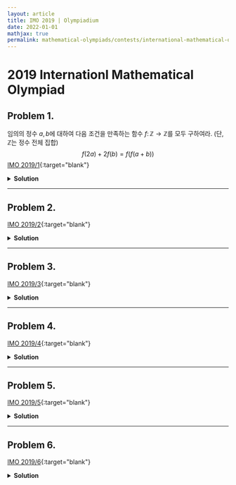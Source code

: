 ```yaml
---
layout: article
title: IMO 2019 | Olympiadium
date: 2022-01-01
mathjax: true
permalink: mathematical-olympiads/contests/international-mathematical-olympiad/imo-2019
---
```

# 2019 Internationl Mathematical Olympiad

## Problem 1. 
<blueboard> 임의의 정수 $a, b$에 대하여 다음 조건을 만족하는 함수 $f \colon \mathbb{Z} \to \mathbb{Z}$를 모두 구하여라. (단, $\mathbb{Z}$는 정수 전체 집합) $$f(2a)+2f(b)=f(f(a+b))$$</blueboard>
[IMO 2019/1](https://artofproblemsolving.com/community/c6h1876068p12744859){:target="blank"}
<pinkborder><details>
<summary><b>Solution</b></summary>
조건을 만족하는 함수는 $f \equiv 0$과 임의의 정수 $c$에 대하여 $f(x) = 2x+c$임을 보이자. <br class="small">
주어진 식에 $a=0, b=n+1$을 대입하면 
$$f(0)+2f(n+1)=f(f(n+1)) \ \ldots (1)$$
을 얻을 수 있고, $a=1, b=n$을 대입하면 
$$f(2)+2f(n)=f(f(n+1))\ \ldots (2)$$
을 얻을 수 있다. $(1)$과 $(2)$로부터 
$$f(0)+2f(n+1)=f(2)+2f(n)$$
이므로 식을 정리하면 
$$f(n+1)-f(n)=\frac{f(2)-f(0)}{2}$$
임을 알 수 있다. <br> 즉, $f(n+1)-f(n)$가 일정하고, $f \colon \mathbb{Z} \to \mathbb{Z}$이므로 $f(x)=mx+k$꼴로 나타낼 수 있다. <br class="small"> 주어진 식에 $f(x)=mx+k$를 대입하면 $$2ma+k+2(ma+k)=m(m(a+b)+k)+k$$가 되고, 정리하면 $$(m-2)left( m(a+b)+k \right)=0$$을 얻는다. 모든 정수 $a, b$에 대하여 위 식이 성립해야 하므로, $m=2$이거나 $m=k=0$이다. 따라서 조건을 만족하는 함수는 $f \eqiuv 0$과 임의의 정수 $c$에 대하여 $f(x)=2x+c$이고, 대입 시 성립한다. 
</details></pinkborder>

---
## Problem 2. 
<blueboard> </blueboard>
[IMO 2019/2](){:target="blank"}
<pinkborder><details>
<summary><b>Solution</b></summary>

</details></pinkborder>

---
## Problem 3. 
<blueboard> </blueboard>
[IMO 2019/3](){:target="blank"}
<pinkborder><details>
<summary><b>Solution</b></summary>

</details></pinkborder>

---
## Problem 4. 
<blueboard> </blueboard>
[IMO 2019/4](){:target="blank"}
<pinkborder><details>
<summary><b>Solution</b></summary>

</details></pinkborder>

---
## Problem 5. 

<blueboard> </blueboard>
[IMO 2019/5](){:target="blank"}
<pinkborder><details>
<summary><b>Solution</b></summary>

</details></pinkborder>

---
## Problem 6. 
<blueboard> </blueboard>
[IMO 2019/6](){:target="blank"}
<pinkborder><details>
<summary><b>Solution</b></summary>

</details></pinkborder>
